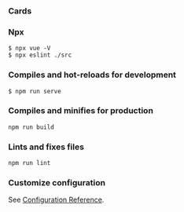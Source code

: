 ### Cards


### Npx

    $ npx vue -V    
    $ npx eslint ./src


### Compiles and hot-reloads for development

    $ npm run serve


### Compiles and minifies for production

    npm run build

### Lints and fixes files

    npm run lint

### Customize configuration
See [Configuration Reference](https://cli.vuejs.org/config/).
